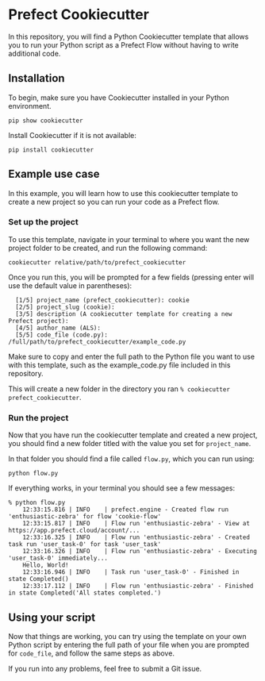 
# Prefect Cookiecutter

In this repository, you will find a Python Cookiecutter template that allows you to run your Python script as a Prefect Flow without having to write additional code.

## Installation

To begin, make sure you have Cookiecutter installed in your Python environment.

    pip show cookiecutter

Install Cookiecutter if it is not available:

    pip install cookiecutter

## Example use case
In this example, you will learn how to use this cookiecutter template to create a new project so you can run your code as a Prefect flow.
### Set up the project
To use this template, navigate in your terminal to where you want the new project folder to be created, and run the following command:

    cookiecutter relative/path/to/prefect_cookiecutter

Once you run this, you will be prompted for a few fields (pressing enter will use the default value in parentheses):
 

      [1/5] project_name (prefect_cookiecutter): cookie
      [2/5] project_slug (cookie):     
      [3/5] description (A cookiecutter template for creating a new 
    Prefect project): 
      [4/5] author_name (ALS): 
      [5/5] code_file (code.py): /full/path/to/prefect_cookiecutter/example_code.py

Make sure to copy and enter the full path to the Python file you want to use with this template, such as the example_code.py file included in this repository.

This will create a new folder in the directory you ran  `% cookiecutter prefect_cookiecutter`.

### Run the project

Now that you have run the cookiecutter template and created a new project, you should find a new folder titled with the value you set for `project_name`.

In that folder you should find a file called `flow.py`, which you can run using:

    python flow.py

If everything works, in your terminal you should see a few messages:

    % python flow.py 
	    12:33:15.816 | INFO    | prefect.engine - Created flow run 'enthusiastic-zebra' for flow 'cookie-flow'
	    12:33:15.817 | INFO    | Flow run 'enthusiastic-zebra' - View at https://app.prefect.cloud/account/...
	    12:33:16.325 | INFO    | Flow run 'enthusiastic-zebra' - Created task run 'user_task-0' for task 'user_task'
	    12:33:16.326 | INFO    | Flow run 'enthusiastic-zebra' - Executing 'user_task-0' immediately...
	    Hello, World!
	    12:33:16.946 | INFO    | Task run 'user_task-0' - Finished in state Completed()
	    12:33:17.112 | INFO    | Flow run 'enthusiastic-zebra' - Finished in state Completed('All states completed.')

## Using your script

Now that things are working, you can try using the template on your own Python script by entering the full path of your file when you are prompted for `code_file`, and follow the same steps as above.

If you run into any problems, feel free to submit a Git issue.